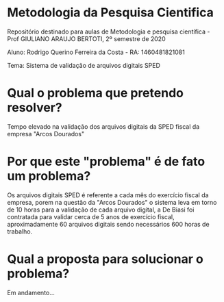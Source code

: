 # Metodologia da Pesquisa Cientifica
Repositório destinado para aulas de Metodologia e pesquisa científica - Prof GIULIANO ARAUJO BERTOTI, 2º semestre de 2020

Aluno: Rodrigo Querino Ferreira da Costa - RA: 1460481821081

Tema: Sistema de validação de arquivos digitais SPED


# Qual o problema que pretendo resolver?

Tempo elevado na validação dos arquivos digitais da SPED fiscal da empresa "Arcos Dourados"

# Por que este "problema" é de fato um problema?

Os arquivos digitais SPED é referente a cada mês do exercício fiscal da empresa, porem na questão da "Arcos Dourados" o sistema leva em torno de 10 horas para a validação de cada arquivo digital, a De Biasi foi contratada para validar cerca de 5 anos de exercício fiscal, aproximadamente 60 arquivos digitais sendo necessários 600 horas de trabalho.

# Qual a proposta para solucionar o problema?

Em andamento...
